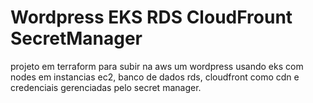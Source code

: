 # Wordpress EKS RDS CloudFrount SecretManager

projeto em terraform para subir na aws um 
wordpress usando eks com nodes em instancias ec2, 
banco de dados rds, cloudfront como cdn e 
credenciais gerenciadas pelo secret manager.